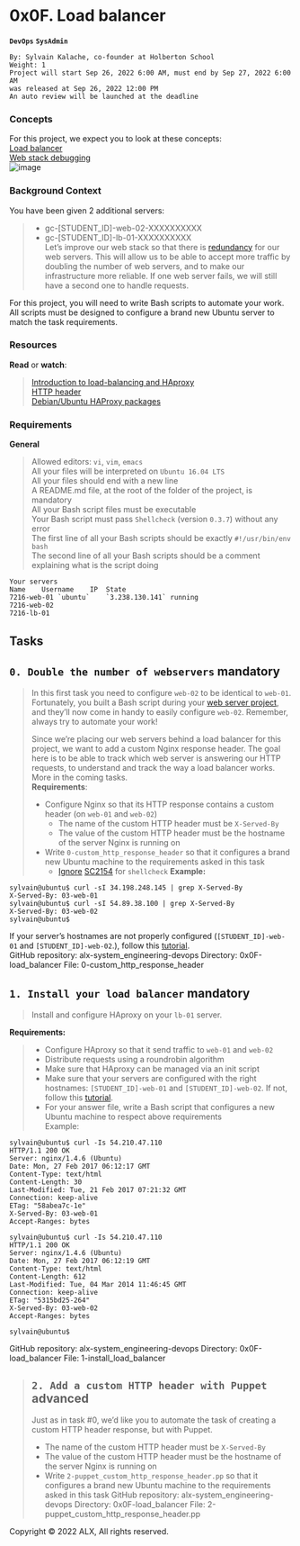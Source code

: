# **0x0F. Load balancer**
**`DevOps`** **`SysAdmin`**
```
By: Sylvain Kalache, co-founder at Holberton School
Weight: 1
Project will start Sep 26, 2022 6:00 AM, must end by Sep 27, 2022 6:00 AM
was released at Sep 26, 2022 12:00 PM
An auto review will be launched at the deadline
```
### **Concepts**
For this project, we expect you to look at these concepts:  
[Load balancer]()  
[Web stack debugging]()  
![image](https://user-images.githubusercontent.com/95404943/192270903-00abc87c-3c4a-4933-8ee5-a374b353b350.png)
### **Background Context**
You have been given 2 additional servers:
> - gc-[STUDENT_ID]-web-02-XXXXXXXXXX  
> - gc-[STUDENT_ID]-lb-01-XXXXXXXXXX  
Let’s improve our web stack so that there is [redundancy](https://en.wikipedia.org/wiki/Redundancy_%28engineering%29) for our web servers. This will allow us to be able to accept more traffic by doubling the number of web servers, and to make our infrastructure more reliable. If one web server fails, we will still have a second one to handle requests.  

For this project, you will need to write Bash scripts to automate your work. All scripts must be designed to configure a brand new Ubuntu server to match the task requirements.

### **Resources**
**Read** or **watch**:

> [Introduction to load-balancing and HAproxy  ](https://www.digitalocean.com/community/tutorials/an-introduction-to-haproxy-and-load-balancing-concepts)  
> [HTTP header](https://www.techopedia.com/definition/27178/http-header)  
> [Debian/Ubuntu HAProxy packages](https://haproxy.debian.net/)

### **Requirements**
**General**
> Allowed editors: `vi`, `vim`, `emacs`  
> All your files will be interpreted on `Ubuntu 16.04 LTS`  
> All your files should end with a new line  
> A README.md file, at the root of the folder of the project, is mandatory  
> All your Bash script files must be executable  
> Your Bash script must pass `Shellcheck` (version `0.3.7`) without any error  
> The first line of all your Bash scripts should be exactly `#!/usr/bin/env bash`  
> The second line of all your Bash scripts should be a comment explaining what is the script doing  
```
Your servers
Name	Username	IP	State	
7216-web-01	`ubuntu`	`3.238.130.141`	running	
7216-web-02				
7216-lb-01				
```
## Tasks
## **`0. Double the number of webservers`** mandatory
> In this first task you need to configure `web-02` to be identical to `web-01`. Fortunately, you built a Bash script during your [web server project](https://github.com/MujorB/alx-system_engineering-devops/tree/main/0x0C-web_server), and they’ll now come in handy to easily configure `web-02`. Remember, always try to automate your work!
> 
> Since we’re placing our web servers behind a load balancer for this project, we want to add a custom Nginx response header. The goal here is to be able to track which web server is answering our HTTP requests, to understand and track the way a load balancer works. More in the coming tasks.  
**Requirements**:  
> - Configure Nginx so that its HTTP response contains a custom header (on `web-01` and `web-02`)
>     - The name of the custom HTTP header must be `X-Served-By`
>     - The value of the custom HTTP header must be the hostname of the server Nginx is running on
> - Write `0-custom_http_response_header` so that it configures a brand new Ubuntu machine to the requirements asked in this task
>     - [Ignore](https://github.com/koalaman/shellcheck/wiki/Ignore) [SC2154](https://github.com/koalaman/shellcheck/wiki/SC2154) for `shellcheck`
**Example:**
```
sylvain@ubuntu$ curl -sI 34.198.248.145 | grep X-Served-By
X-Served-By: 03-web-01
sylvain@ubuntu$ curl -sI 54.89.38.100 | grep X-Served-By
X-Served-By: 03-web-02
sylvain@ubuntu$
```
If your server’s hostnames are not properly configured (`[STUDENT_ID]-web-01` and `[STUDENT_ID]-web-02`.), follow this [tutorial](https://aws.amazon.com/premiumsupport/knowledge-center/linux-static-hostname/).  
GitHub repository: alx-system_engineering-devops
Directory: 0x0F-load_balancer
File: 0-custom_http_response_header
   
## **`1. Install your load balancer`** mandatory
> Install and configure HAproxy on your `lb-01` server.
>
**Requirements:**
> - Configure HAproxy so that it send traffic to `web-01` and `web-02`  
> - Distribute requests using a roundrobin algorithm  
> - Make sure that HAproxy can be managed via an init script  
> - Make sure that your servers are configured with the right hostnames: `[STUDENT_ID]-web-01` and `[STUDENT_ID]-web-02`. If not, follow this [tutorial](https://docs.aws.amazon.com/AWSEC2/latest/UserGuide/set-hostname.html).  
> - For your answer file, write a Bash script that configures a new Ubuntu machine to respect above requirements  
Example:
```
sylvain@ubuntu$ curl -Is 54.210.47.110
HTTP/1.1 200 OK
Server: nginx/1.4.6 (Ubuntu)
Date: Mon, 27 Feb 2017 06:12:17 GMT
Content-Type: text/html
Content-Length: 30
Last-Modified: Tue, 21 Feb 2017 07:21:32 GMT
Connection: keep-alive
ETag: "58abea7c-1e"
X-Served-By: 03-web-01
Accept-Ranges: bytes

sylvain@ubuntu$ curl -Is 54.210.47.110
HTTP/1.1 200 OK
Server: nginx/1.4.6 (Ubuntu)
Date: Mon, 27 Feb 2017 06:12:19 GMT
Content-Type: text/html
Content-Length: 612
Last-Modified: Tue, 04 Mar 2014 11:46:45 GMT
Connection: keep-alive
ETag: "5315bd25-264"
X-Served-By: 03-web-02
Accept-Ranges: bytes

sylvain@ubuntu$
```
GitHub repository: alx-system_engineering-devops
Directory: 0x0F-load_balancer
File: 1-install_load_balancer
   
> ## **`2. Add a custom HTTP header with Puppet`** advanced
> Just as in task #0, we’d like you to automate the task of creating a custom HTTP header response, but with Puppet.
>
> - The name of the custom HTTP header must be `X-Served-By`
> - The value of the custom HTTP header must be the hostname of the server Nginx is running on
> - Write `2-puppet_custom_http_response_header.pp` so that it configures a brand new Ubuntu machine to the requirements asked in this task
GitHub repository: alx-system_engineering-devops
Directory: 0x0F-load_balancer
File: 2-puppet_custom_http_response_header.pp
   
Copyright © 2022 ALX, All rights reserved.
